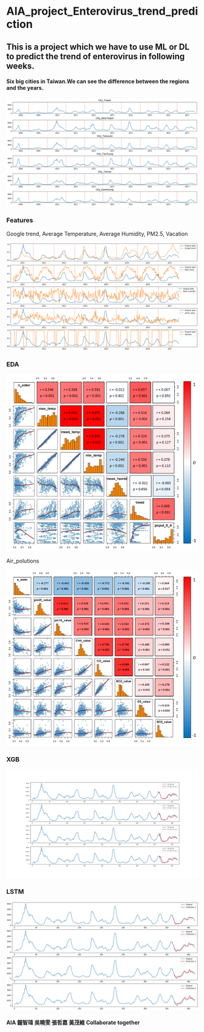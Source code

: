 # AIA_project_Enterovirus_trend_prediction
## This is a project which we have to use ML or DL to predict the trend of enterovirus in following weeks.

#### Six big cities in Taiwan.We can see the difference between the regions and the years.
![img](https://github.com/FOLDERPLUs/AIA_project_Enterovirus_trend_prediction/blob/master/images/EDA_Six_City_2008_2017_patient_times.png)

### Features

Google trend, Average Temperature, Average Humidity, PM2.5, Vacation

![img](https://github.com/FOLDERPLUs/AIA_project_Enterovirus_trend_prediction/blob/master/images/EDA_five_features.png)

### EDA

![img](https://github.com/FOLDERPLUs/AIA_project_Enterovirus_trend_prediction/blob/master/images/EDA1.png)

Air_polutions

![img](https://github.com/FOLDERPLUs/AIA_project_Enterovirus_trend_prediction/blob/master/images/EDA2.png)

### XGB
![img](https://github.com/FOLDERPLUs/AIA_project_Enterovirus_trend_prediction/blob/master/images/XGB_Taipei.png)

### LSTM
![img](https://github.com/FOLDERPLUs/AIA_project_Enterovirus_trend_prediction/blob/master/images/LSTM_Taipei_with_features.png)

#### AIA 鐘智瑋 吳曉雯 張哲嘉 黃茂維 Collaborate together
